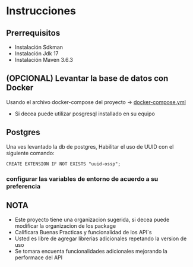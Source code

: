 # Instrucciones

## Prerrequisitos
- Instalación Sdkman
- Instalación Jdk 17
- Instalación Maven 3.6.3

## (OPCIONAL) Levantar la base de datos con Docker
Usando el archivo docker-compose del proyecto ->
[docker-compose.yml](db%2Fkernotec%2Fdocker-compose.yml)
- Si decea puede utilizar posgresql installado en su equipo

## Postgres
Una ves levantado la db de postgres, Habilitar el uso de UUID
con el siguiente comando: 
```
CREATE EXTENSION IF NOT EXISTS "uuid-ossp";
```
### configurar las variables de entorno de acuerdo a su preferencia


## NOTA
- Este proyecto tiene una organizacion sugerida, si decea puede modificar la organizacion de los package
- Calificara Buenas Practicas y funcionalidad de los API`s
- Usted es libre de agregar librerias adicionales repetando la version de uso
- Se tomara encuenta funcionalidades adicionales mejorando la performace del API 